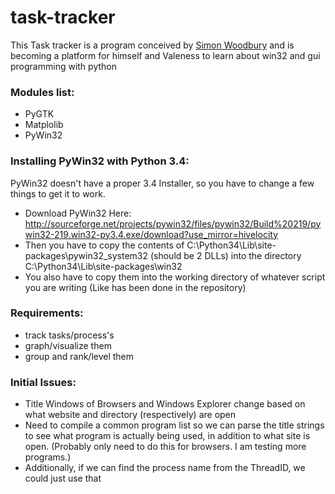 # task-tracker
This Task tracker is a program conceived by <a href="https://github.com/SimonWoodburyForget">Simon Woodbury</a> and is becoming a platform for himself and Valeness to learn about win32 and gui programming with python

### Modules list:

- PyGTK
- Matplolib
- PyWin32


### Installing PyWin32 with Python 3.4:

PyWin32 doesn't have a proper 3.4 Installer, so you have to change a few things to get it to work.

- Download PyWin32 Here: http://sourceforge.net/projects/pywin32/files/pywin32/Build%20219/pywin32-219.win32-py3.4.exe/download?use_mirror=hivelocity
- Then you have to copy the contents of C:\Python34\Lib\site-packages\pywin32_system32 (should be 2 DLLs) into the directory C:\Python34\Lib\site-packages\win32
- You also have to copy them into the working directory of whatever script you are writing (Like has been done in the repository)


### Requirements:

 - track tasks/process's
 - graph/visualize them
 - group and rank/level them


### Initial Issues:

- Title Windows of Browsers and Windows Explorer change based on what website and directory (respectively) are open
 - Need to compile a common program list so we can parse the title strings to see what program is actually being used, in addition to what site is open. (Probably only need to do this for browsers. I am testing more programs.)
- Additionally, if we can find the process name from the ThreadID, we could just use that

